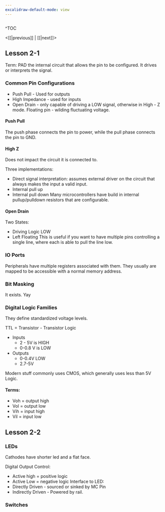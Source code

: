 ```yaml
---
excalidraw-default-mode: view
---
```


```toc

```

^TOC

<[[|previous]] | [[|next]]>

## Lesson 2-1

Term: PAD the internal circuit that allows the pin to be configured. It drives or interprets the signal.

### Common Pin Configurations
- Push Pull - Used for outputs
- High Impedance - used for inputs
- Open Drain - only capable of driving a LOW signal, otherwise in High - Z mode.
Floating pin - wilding fluctuating voltage.


#### Push Pull 
The push phase connects the pin to power, while the pull phase connects the pin to GND.

#### High Z
Does not impact the circuit it is connected to.

Three implementations:

- Direct signal interpretation: assumes external driver on the circuit that always makes the input a valid input.
- Internal pull up
- Internal pull down
Many microcontrollers have build in internal pullup/pulldown resistors that are configurable.

#### Open Drain

Two States:
- Driving Logic LOW
- Left Floating
This is useful if you want to have multiple pins controlling a single line, where each is able to pull the line low. 


### IO Ports
Peripherals have multiple registers associated with them.
They usually are mapped to be accessible with a normal memory address.

### Bit Masking
It exists. Yay

###  Digital Logic Families
They define standardized voltage levels.

TTL =  Transistor - Transistor Logic
 - Inputs
	- 2 - 5V is HIGH
	- 0-0.8 V is LOW
- Outputs
	- 0-0.4V LOW
	- 2.7-5V

Modern stuff commonly uses CMOS, which generally uses less than 5V Logic.

#### Terms:
- Voh = output high
- Vol = output low
- Vih = input high
- Vil = input low

## Lesson 2-2

### LEDs
Cathodes have shorter led and a flat face.

Digital Output Control:
- Active high = positive logic
- Active Low = negative logic
Interface to LED:
- Directly Driven - sourced or sinked by MC Pin
- Indirectly Driven - Powered by rail.

### Switches



